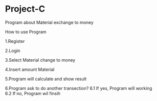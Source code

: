 # Project-C
Program about Material exchange to money

How to use Program

1.Register 

2.Login

3.Select Material change to money

4.Insert amount Material

5.Program will calculate and show result 

6.Program ask to do another transection?
 6.1 If yes, Program will working
 6.2 If no, Program wil finsih
